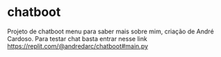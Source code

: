 # chatboot
Projeto de chatboot menu para saber mais sobre mim, criação de André Cardoso.
Para testar chat basta entrar nesse link https://replit.com/@andredarc/chatboot#main.py
